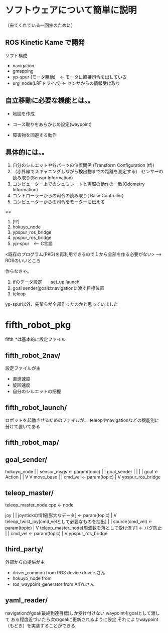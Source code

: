 # ソフトウェアについて簡単に説明
（来てくれている一回生のために）

## ROS Kinetic Kame で開発

ソフト構成

* navigation
* gmapping
* yp-spur (モータ駆動)　<- モータに直接司令を出している
* urg_node(LRFドライバ)  <-  センサからの情報受け取り

## 自立移動に必要な機能とは。。

* 地図を作成

* コース取りをあらかじめ設定(waypoint)

* 障害物を回避する動作

## 具体的には。。

1. 自分のシルエットや各パーツの位置関係 (Transform Configuration (tf))
2. （赤外線でスキャニングしながら検出物までの距離を測定する）
   センサーの読み取り(Sensor Information)
3. コンピューター上でのシュミレートと実際の動作の一致(Odometry Information)
4. コントローラーからの司令の読み取り( Base Controller)
5. コンピューターからの司令をモーターに伝える

==

1. [!?]
2. hokuyo_node
3. ypspur_ros_bridge
4. ypspur_ros_bridge
5. yp-spur　<-- C言語

<既存のプログラム(PKG)を再利用できるので１から全部を作る必要がない>
--> ROSのいいところ

作らなきゃ。
1. tfのデータ設定　　set_up launch
2. goal sender(goalはnavigationに渡す目標位置
3. teleop


yp-spur以外、先輩らが全部作ったのかと思っていました

# fifth_robot_pkg

fifth_*は基本的に設定ファイル

## fifth_robot_2nav/
設定ファイルが主
* 直進速度
* 旋回速度
* 自分のシルエットの把握

## fifth_robot_launch/
ロボットを起動させるためのファイルが、
teleopやnavigationなどの機能別に分けて置いてある

## fifth_robot_map/

## goal_sender/

 hokuyo\_node
 |
 |  sensor\_msgs <- param(topic)
 |
 | goal_sender
 | |
 | |  goal <- Action
 | |
 V V
 move\_base
 |
 |  cmd\_vel <- param(topic)
 |
 V
ypspur\_ros\_bridge

## teleop_master/
teleop\_master\_node.cpp <- node

joy
|
|  joystickの情報[膨大なデータ] <- param(topic)
|
V
teleop\_twist\_joy[cmd_velとして必要なものを抽出]
|
|  source(cmd\_vel)  <- param(topic)
|
V
teleop\_master\_node[周波数を落として受け流す] <- バグ防止
|
|  cmd\_vel  <- param(topic)
|
V
ypspur\_ros\_bridge

## third_party/
外部からの提供が主
* driver_common from <ros-drivers>     ROS device driversさん
* hokuyo_node   from <ros-drivers>
* ros_waypoint_generator from AriYuさん

## yaml_reader/
navigationがgoal(最終到達目標)しか受け付けない
waypointをgoalとして渡して
ある程度近づいたら次のgoalに更新されるように設定
それによりwaypoint（もどき）を実装することができる
